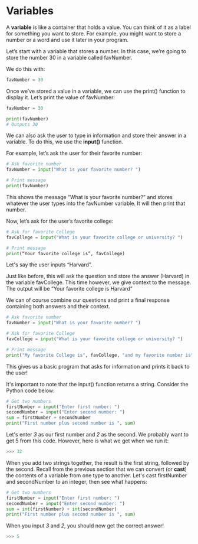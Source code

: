 # Variables

A **variable** is like a container that holds a value. You can think of it as a label for something you want to store. For example, you might want to store a number or a word and use it later in your program.

Let’s start with a variable that stores a number. In this case, we’re going to store the number 30 in a variable called favNumber.

We do this with:

```py
favNumber = 30
```

Once we’ve stored a value in a variable, we can use the print() function to display it. Let’s print the value of favNumber:

```py
favNumber = 30

print(favNumber)
# Outputs 30
```

We can also ask the user to type in information and store their answer in a variable. To do this, we use the **input()** function.

For example, let’s ask the user for their favorite number:

```py
# Ask favorite number
favNumber = input("What is your favorite number? ")

# Print message
print(favNumber)
```

This shows the message “What is your favorite number?” and stores whatever the user types into the favNumber variable. It will then print that number.

Now, let’s ask for the user’s favorite college:

```py
# Ask for favorite College
favCollege = input("What is your favorite college or university? ")

# Print message
print(“Your favorite college is”, favCollege)
```

Let's say the user inputs “Harvard”.

Just like before, this will ask the question and store the answer (Harvard) in the variable favCollege. This time however, we give context to the message. The output will be “Your favorite college is Harvard”

We can of course combine our questions and print a final response containing both answers and their context.

```py
# Ask favorite number
favNumber = input("What is your favorite number? ")

# Ask for favorite College
favCollege = input("What is your favorite college or university? ")

# Print message
print("My favorite College is", favCollege, "and my favorite number is", favNumber)
```

This gives us a basic program that asks for information and prints it back to the user\!

It's important to note that the input() function returns a string. Consider the Python code below:

```py
# Get two numbers
firstNumber = input("Enter first number: ")
secondNumber = input("Enter second number: ")
sum = firstNumber + secondNumber
print("First number plus second number is ", sum)
```

Let's enter *3* as our first number and *2* as the second. We probably want to get 5 from this code. However, here is what we get when we run it:

```py
>>> 32
```

When you add two strings together, the result is the first string, followed by the second. Recall from the previous section that we can convert (or **cast**) the contents of a variable from one type to another. Let's cast firstNumber and secondNumber to an integer, then see what happens:

```py
# Get two numbers
firstNumber = input("Enter first number: ")
secondNumber = input("Enter second number: ")
sum = int(firstNumber) + int(secondNumber)
print("First number plus second number is ", sum)
```

When you input *3* and *2*, you should now get the correct answer!

```py
>>> 5
```
